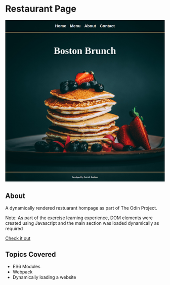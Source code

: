 # Restaurant Page

![Image](finishedUI.png)

## About

A dynamically rendered restuarant hompage as part of The Odin Project.

Note: As part of the exercise learning experience, DOM elements were created using Javascript and the main section was loaded dynamically as required

[Check it out](https://pbrebner.github.io/restaurant-page/)

## Topics Covered

-   ES6 Modules
-   Webpack
-   Dynamically loading a website
